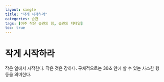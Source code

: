 ```yaml
---
layout: single
title: "작게 시작하라"
categories: 습관
tags: [아주 작은 습관의 힘, 습관의 디테일]
toc: true
---
```


# 작게 시작하라
작은 일에서 시작한다. 작은 것은 강하다.
구체적으로는 30초 안에 할 수 있는 사소한 행동을 의미한다.
